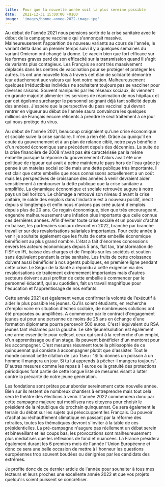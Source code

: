 ```yaml
---
title:  Pour que la nouvelle année soit la plus sereine possible
date:   2021-12-31 15:00:00 +0100
image:  'images/bonne-annee-2022-image.jpg'
---
```


Au début de l'année 2021 nous pensions sortir de la crise sanitaire avec le début de la campagne vaccinale qui s'annonçait massive. Malheureusement l'apparition de nouveau variants au cours de l'année, le variant delta dans un premier temps suivi il y a quelques semaines du variant Omicron ont changé la donne. Le vaccin bien que fort efficace sur les formes graves perd de son efficacité sur la transmission quand il s'agit de variants plus contagieux. Les Français se sont très maasivement déplacés dans les centres de vaccination pour se protéger et protéger les autres. Ils ont une nouvelle fois à travers cet élan de solidarité démontré leur attachement aux valeurs qui font notre nation. Malheureusement quelques irréductibles individus ne souhaitent toujours pas se vacciner pour diverses raisons. Souvent manipulés par les réseaux sociaux, ils viennent en grande majorité alimenter les services de réanimation de nos hôpitaux et par cet égoïsme surcharger le personnel soignant déjà tant sollicité depuis des années. J'espère que la perspective du pass vaccinal qui devrait rentrer en vigueur au début de l'année saura convaincre les quelques millions de Français encore réticents à prendre le seul traîtement à ce jour qui nous protège du virus.

Au début de l'année 2021, beaucoup craignaient qu'une crise économique et sociale suive la crise sanitaire. Il n'en a rien été. Grâce au quoiqu'il en coute du gouvernement et à un plan de relance ciblé, notre pays bénéficie d'un rebond économique sans précédent depuis des décennies. La suite de la crise financière de 2008 n'avait pas été caractérisée par la même embellie puisque la réponse du gouvernement d'alors avait été une politique de rigueur qui avait à peine maintenu le pays hors de l'eau grâce je pense à un matelas social solide mais une dette publique très importante. Il est clair que cette embellie que nous connaissons actuellement a un coût mais les perspectives de croissance des années à venir devraient aider sensiblement à rembourser la dette publique que la crise sanitaire a amplifiée. La dynamique économique et sociale retrouvée augure à notre pays un bel horizon. Le chômage a retrouvé son niveau d'avant la crise anitaire, le solde des emplois dans l'industrie est à nouveau positif, inédit depuis si longtemps et enfin nous n'avions pas créé autant d'emplois depuis plus de 20 ans. Ce regain économique, bien que très encourageant, engendre malheureusement une inflation plus importante que celle connue ces dernières années. Afin d'éviter toute crise sociale et un pouvoir d'achat en baisse, les partenaires sociaux devront en 2022, branche par branche travailler sur des revalorisations salariales importantes. Pour cette année à venir je souhaite également que les fruits de cette embellie économique bénéficient au plus grand nombre. L'état a fait d'énormes concessions envers les acteurs économiques depuis 5 ans, flat tax, transformation de l'ISF en IFI, baisse des charges et de l'impôts sur les sociétés et soutien sans équivalent pendant la crise sanitaire. Les fruits de cette croissance doivent aussi bénéficier à nos agents publiques, en première ligne pendant cette crise. Le Ségur de la Santé a répondu à cette exigence via des revalorisations de traitement extremement importantes mais d'autres secteurs doivent aussi profiter de cette embellie à commencer par le personnel éducatif, qui au quotidien, fait un travail magnifique pour l'éducation et l'apprentissage de nos enfants.

Cette année 2021 est également venue confirmer la volonté de l'exécutif à aider le plus possible les jeunes. Qu'ils soient étudiants, en recherche d'emploi voire en situation d'échec scolaire, de nombreuses solutions ont été proposées ou amplifiées. A commencer par le contract d'engagement jeunes qui pour une personne de moins de 25 ans en échange d'une formation diplomante pourra percevoir 500 euros. C'est l'équivalent du RSA jeunes tant réclamés par la gauche. Le site 1jeune1solution est également une arme essentielle pour celleset ceux qui sont à la recherche d'un emploi, d'un apprentissage ou d'un stage. Ils peuvent bénéficier d'un mentorat pour les accompagner. C'est mesures résument toute la philosophie de ce quinquennat qui consiste à accompagner plutôt que d'assister. Tout le monde connait cette citation de Lao Tseu : "Si tu donnes un poisson à un homme il mangera un jour. Si tu lui apprends à pêcher il mangera toujours". 
D'autres mesures comme les repas à 1 euros ou la gratuité des protections périodiques font partie de cette longue liste de mesures visant à lutter contre la précarité de notre jeune génération.

Les fondations sont prêtes pour aborder sereinement cette nouvelle année. Bien sur ils restent de nombreux chantiers à entreprendre mais tout cela sera le théâtre des élections à venir.
L'année 2022 commencera donc par cette campagne majeure qui mobilisera nos citoyens pour choisir le président de la république du prochain quinquennat. Ce sera également le terrain du débat sur les sujets qui préoccuppent les Français. Du pouvoir d'achat au réchauffement climatique en passant par la réforme des retraites, toutes les thématiques devront s'inviter à la table de ces présidentielles. La pré-campagne n'augure pas réellement un débat serein et bineveillant et les coups bas, les provocations sont malheureusement plus médiatisés que les réflexions de fond et nuancées. 
La France présidera également durant les 6 premiers mois de l'année l'Union Européenne et donc ce sera une belle occasion de mettre à l'honneur les questions européennes trop souvent boudées ou dénigrées par les candidats des extrêmes.

Je profite donc de ce dernier article de l'année pour souhaiter à tous mes lecteurs et leurs proches une excellente année 2022 et que vos projets quelqu'ils soient puissent se concrétiser. 
